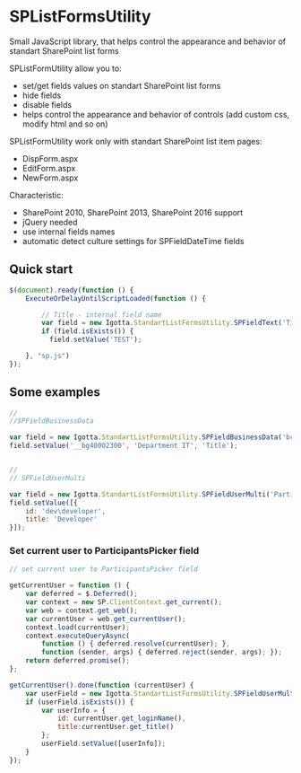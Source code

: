 # SPListFormsUtility
Small JavaScript library, that helps control the appearance and behavior of standart SharePoint list forms


SPListFormUtility allow you to:
* set/get fields values on standart SharePoint list forms
* hide fields
* disable fields
* helps control the appearance and behavior of controls (add custom css, modify html and so on)</li>


SPListFormUtility work only with standart SharePoint list item pages:
* DispForm.aspx
* EditForm.aspx
* NewForm.aspx


Characteristic:
* SharePoint 2010, SharePoint 2013, SharePoint 2016 support
* jQuery needed
* use internal fields names
* automatic detect culture settings for SPFieldDateTime fields

## Quick start
```js
$(document).ready(function () {
    ExecuteOrDelayUntilScriptLoaded(function () {

        // Title - internal field name
        var field = new Igotta.StandartListFormsUtility.SPFieldText('Title');
        if (field.isExists()) {
          field.setValue('TEST');

    }, "sp.js")
});
```

## Some examples
```js
//
//SPFieldBusinessData

var field = new Igotta.StandartListFormsUtility.SPFieldBusinessData('bcs');
field.setValue('__bg40002300', 'Department IT', 'Title');


//
// SPFieldUserMulti

var field = new Igotta.StandartListFormsUtility.SPFieldUserMulti('ParticipantsPicker');
field.setValue([{
    id: 'dev\developer',
    title: 'Developer'
}]);
```

### Set current user to ParticipantsPicker field
```js
// set current user to ParticipantsPicker field

getCurrentUser = function () {
    var deferred = $.Deferred();
    var context = new SP.ClientContext.get_current();
    var web = context.get_web();
    var currentUser = web.get_currentUser();
    context.load(currentUser);
    context.executeQueryAsync(
        function () { deferred.resolve(currentUser); },
        function (sender, args) { deferred.reject(sender, args); });
    return deferred.promise();
};

getCurrentUser().done(function (currentUser) {
    var userField = new Igotta.StandartListFormsUtility.SPFieldUserMulti('ParticipantsPicker');
    if (userField.isExists()) {
        var userInfo = {
            id: currentUser.get_loginName(),
            title:currentUser.get_title()
        };
        userField.setValue([userInfo]);
    }
});
```
